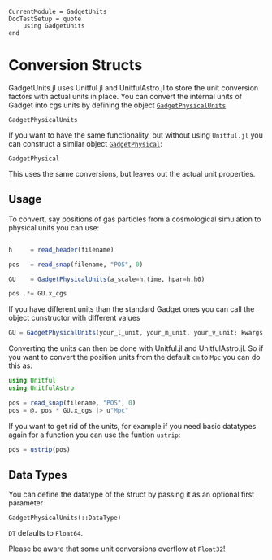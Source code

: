 ```@meta
CurrentModule = GadgetUnits
DocTestSetup = quote
    using GadgetUnits
end
```

# Conversion Structs


GadgetUnits.jl uses Unitful.jl and UnitfulAstro.jl to store the unit conversion factors with actual units in place.
You can convert the internal units of Gadget into cgs units by defining the object [`GadgetPhysicalUnits`](@ref)

```@docs
GadgetPhysicalUnits
```


If you want to have the same functionality, but without using `Unitful.jl` you can construct a similar object [`GadgetPhysical`](@ref):

```@docs
GadgetPhysical
```

This uses the same conversions, but leaves out the actual unit properties.

## Usage

To convert, say positions of gas particles from a cosmological simulation to physical units you can use:

```julia

h     = read_header(filename)

pos   = read_snap(filename, "POS", 0)

GU    = GadgetPhysicalUnits(a_scale=h.time, hpar=h.h0)

pos .*= GU.x_cgs

```

If you have different units than the standard Gadget ones you can call the object cunstructor with different values

```julia
GU = GadgetPhysicalUnits(your_l_unit, your_m_unit, your_v_unit; kwargs...)
```

Converting the units can then be done with Unitful.jl and UnitfulAstro.jl.
So if you want to convert the position units from the default `cm` to `Mpc` you can do this as:

```julia
using Unitful
using UnitfulAstro

pos = read_snap(filename, "POS", 0)
pos = @. pos * GU.x_cgs |> u"Mpc"
```

If you want to get rid of the units, for example if you need basic datatypes again for a function
you can use the funtion `ustrip`:

```julia
pos = ustrip(pos)
```

## Data Types

You can define the datatype of the struct by passing it as an optional first parameter

```@docs
GadgetPhysicalUnits(::DataType)
```

`DT` defaults to `Float64`.

Please be aware that some unit conversions overflow at `Float32`!
